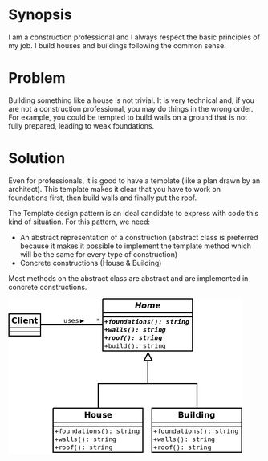 # Synopsis

I am a construction professional and I always respect the basic principles of my job. I build houses and buildings following the common sense.

# Problem

Building something like a house is not trivial. It is very technical and, if you are not a construction professional, you may do things in the wrong order. For example, you could be tempted to build walls on a ground that is not fully prepared, leading to weak foundations.

# Solution

Even for professionals, it is good to have a template (like a plan drawn by an architect). This template makes it clear that you have to work on foundations first, then build walls and finally put the roof.

The Template design pattern is an ideal candidate to express with code this kind of situation. For this pattern, we need:

  * An abstract representation of a construction (abstract class is preferred because it makes it possible to implement the template method which will be the same for every type of construction)
  * Concrete constructions (House & Building)

Most methods on the abstract class are abstract and are implemented in concrete constructions.

![Template (classic)](Template.png)
